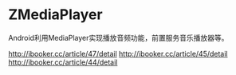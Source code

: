# ZMediaPlayer
Android利用MediaPlayer实现播放音频功能，前置服务音乐播放器等。

http://ibooker.cc/article/47/detail
http://ibooker.cc/article/45/detail
http://ibooker.cc/article/44/detail
